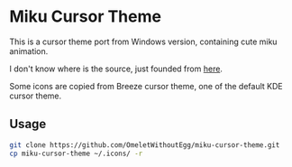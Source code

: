 # Miku Cursor Theme
This is a cursor theme port from Windows version, containing cute miku animation.

I don't know where is the source, just founded from [here](https://home.gamer.com.tw/creationDetail.php?sn=1760192).

Some icons are copied from Breeze cursor theme, one of the default KDE cursor theme.

## Usage
```bash
git clone https://github.com/OmeletWithoutEgg/miku-cursor-theme.git
cp miku-cursor-theme ~/.icons/ -r
```
